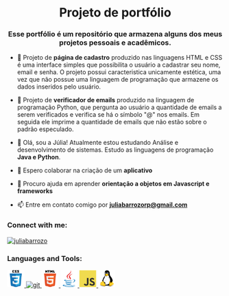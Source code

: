 
<h1 align="center">Projeto de portfólio</h1>
<h3 align="center">Esse portfólio é um repositório que armazena alguns dos meus projetos pessoais e acadêmicos.</h3>

- 🔭 Projeto de **página de cadastro** produzido nas linguagens HTML e CSS é uma interface simples que possibilita o usuário a cadastrar seu nome, email e senha. O projeto possui caracteristica unicamente estética, uma vez que não possue uma linguagem de programação que armazene os dados inseridos pelo usuário.
 
- 🔭 Projeto de **verificador de emails** produzido na linguagem de programação Python, que pergunta ao usuário a quantidade de emails a serem verificados e verifica se há o símbolo "@" nos emails. Em seguida ele imprime a quantidade de emails que não estão sobre o padrão especulado.
  
- 🌱 Olá, sou a Júlia! Atualmente estou estudando Análise e desenvolvimento de sistemas. Estudo as linguagens de programação **Java e Python**.

- 👯 Espero colaborar na criação de um **aplicativo**

- 🤝 Procuro ajuda em aprender **orientação a objetos em Javascript e frameworks**

- 📫 Entre em contato comigo por **juliabarrozorp@gmail.com**

<h3 align="left">Connect with me:</h3>
<p align="left">
<a href="https://linkedin.com/in/juliabarrozo" target="blank"><img align="center" src="https://raw.githubusercontent.com/rahuldkjain/github-profile-readme-generator/master/src/images/icons/Social/linked-in-alt.svg" alt="juliabarrozo" height="30" width="40" /></a>
</p>

<h3 align="left">Languages and Tools:</h3>
<p align="left"> <a href="https://www.w3schools.com/css/" target="_blank" rel="noreferrer"> <img src="https://raw.githubusercontent.com/devicons/devicon/master/icons/css3/css3-original-wordmark.svg" alt="css3" width="40" height="40"/> </a> <a href="https://git-scm.com/" target="_blank" rel="noreferrer"> <img src="https://www.vectorlogo.zone/logos/git-scm/git-scm-icon.svg" alt="git" width="40" height="40"/> </a> <a href="https://www.w3.org/html/" target="_blank" rel="noreferrer"> <img src="https://raw.githubusercontent.com/devicons/devicon/master/icons/html5/html5-original-wordmark.svg" alt="html5" width="40" height="40"/> </a> <a href="https://www.java.com" target="_blank" rel="noreferrer"> <img src="https://raw.githubusercontent.com/devicons/devicon/master/icons/java/java-original.svg" alt="java" width="40" height="40"/> </a> <a href="https://developer.mozilla.org/en-US/docs/Web/JavaScript" target="_blank" rel="noreferrer"> <img src="https://raw.githubusercontent.com/devicons/devicon/master/icons/javascript/javascript-original.svg" alt="javascript" width="40" height="40"/> </a> <a href="https://www.linux.org/" target="_blank" rel="noreferrer"> <img src="https://raw.githubusercontent.com/devicons/devicon/master/icons/linux/linux-original.svg" alt="linux" width="40" height="40"/> </a> </p>
